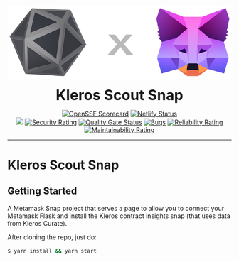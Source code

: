 <p align="center">
  <a href="https://contract-insight-snap.kleros.builders/">
    <img alt="Kleros Scout Snap" src="docs/kleros-metamask-snap-logo.png" width="512">
  </a>
</p>

<p align="center">
  <b style="font-size: 32px;">Kleros Scout Snap</b>
</p>

<p align="center">
  <a href="https://api.securityscorecards.dev/projects/github.com/kleros/contract-insights-snap"><img src="https://api.securityscorecards.dev/projects/github.com/kleros/contract-insights-snap/badge" alt="OpenSSF Scorecard"></a>
  <a href="https://app.netlify.com/sites/kleros-contract-insights-snap/deploys"><img src="https://api.netlify.com/api/v1/badges/9973b784-42ac-42ec-ba8a-c5cfc8905c54/deploy-status" alt="Netlify Status"></a>
  </br>
  <!-- MASTER BRANCH -->
  <img src="https://img.shields.io/badge/branch-master-lightgrey">
  <a href="https://sonarcloud.io/summary/new_code?id=kleros_contract-insights-snap"><img src="https://sonarcloud.io/api/project_badges/measure?project=kleros_contract-insights-snap&branch=master&metric=security_rating" alt="Security Rating"></a>
  <a href="https://sonarcloud.io/summary/new_code?id=kleros_contract-insights-snap"><img src="https://sonarcloud.io/api/project_badges/measure?project=kleros_contract-insights-snap&branch=master&metric=alert_status" alt="Quality Gate Status"></a>
  <a href="https://sonarcloud.io/summary/new_code?id=kleros_contract-insights-snap"><img src="https://sonarcloud.io/api/project_badges/measure?project=kleros_contract-insights-snap&branch=master&metric=bugs" alt="Bugs"></a>
  <a href="https://sonarcloud.io/summary/new_code?id=kleros_contract-insights-snap"><img src="https://sonarcloud.io/api/project_badges/measure?project=kleros_contract-insights-snap&branch=master&metric=reliability_rating" alt="Reliability Rating"></a>
  <a href="https://sonarcloud.io/summary/new_code?id=kleros_contract-insights-snap"><img src="https://sonarcloud.io/api/project_badges/measure?project=kleros_contract-insights-snap&branch=master&metric=sqale_rating" alt="Maintainability Rating"></a>
</p>

---

# Kleros Scout Snap

## Getting Started
A Metamask Snap project that serves a page to allow you to connect your Metamask Flask and install the Kleros contract insights snap (that uses data from Kleros Curate).


After cloning the repo, just do:

```bash
$ yarn install && yarn start
```

